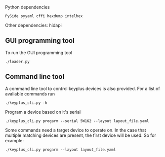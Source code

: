 
Python dependencies

```
PySide pyyaml cffi hexdump intelhex
```

Other dependencies: hidapi

## GUI programming tool

To run the GUI programming tool
```
./loader.py
```

## Command line tool

A command line tool to control keyplus devices is also provided. For a list of
avaliable commands run

```
./keyplus_cli.py -h
```

Program a device based on it's serial
```
./keyplus_cli.py progarm --serial 5W162 --layout layout_file.yaml
```

Some commands need a target device to operate on. In the case that multiple
matching devices are present, the first device will be used. So for example:
```
./keyplus_cli.py progarm --layout layout_file.yaml
```
